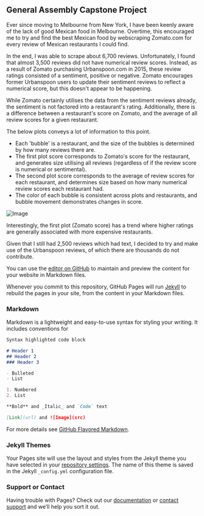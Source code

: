 ## General Assembly Capstone Project

Ever since moving to Melbourne from New York, I have been keenly aware of the lack of good Mexican food in Melbourne. Overtime, this encouraged me to try and find the best Mexican food by webscraping Zomato.com for every review of Mexican restaurants I could find.

In the end, I was able to scrape about 6,700 reviews. Unfortunately, I found that almost 3,500 reviews did not have numerical review scores. Instead, as a result of Zomato purchasing Urbanspoon.com in 2015, these review ratings consisted of a sentiment, positive or negative. Zomato encourages former Urbanspoon users to update their sentiment reviews to reflect a numerical score, but this doesn't appear to be happening. 

While Zomato certainly utilises the data from the sentiment reviews already, the sentiment is not factored into a restaurant's rating. Additionally, there is a difference between a restaurant's score on Zomato, and the average of all review scores for a given restaurant. 

The below plots conveys a lot of information to this point. 
- Each 'bubble' is a restaurant, and the size of the bubbles is determined by how many reviews there are. 
- The first plot score corresponds to Zomato's score for the restaurant, and generates size utilising all reviews (regardless of if the review score is numerical or sentimental). 
- The second plot score corresponds to the average of review scores for each restaurant, and determines size based on how many numerical review scores each restaurant had.
- The color of each bubble is consistent across plots and restaurants, and bubble movement demonstrates changes in score.

![Image](https://raw.githubusercontent.com/SeanTurner026/Zomato-and-Melbourne-Mexican-Restaurants/master/Images/subplots1.png)

Interestingly, the first plot (Zomato score) has a trend where higher ratings are generally associated with more expensive restaurants.  

Given that I still had 2,500 reviews which had text, I decided to try and make use of the Urbanspoon reviews, of which there are thousands do not contribute.



You can use the [editor on GitHub](https://github.com/SeanTurner026/Zomato-and-Melbourne-Mexican-Restaurants/edit/master/README.md) to maintain and preview the content for your website in Markdown files.

Whenever you commit to this repository, GitHub Pages will run [Jekyll](https://jekyllrb.com/) to rebuild the pages in your site, from the content in your Markdown files.

### Markdown

Markdown is a lightweight and easy-to-use syntax for styling your writing. It includes conventions for

```markdown
Syntax highlighted code block

# Header 1
## Header 2
### Header 3

- Bulleted
- List

1. Numbered
2. List

**Bold** and _Italic_ and `Code` text

[Link](url) and ![Image](src)
```

For more details see [GitHub Flavored Markdown](https://guides.github.com/features/mastering-markdown/).

### Jekyll Themes

Your Pages site will use the layout and styles from the Jekyll theme you have selected in your [repository settings](https://github.com/SeanTurner026/Zomato-and-Melbourne-Mexican-Restaurants/settings). The name of this theme is saved in the Jekyll `_config.yml` configuration file.

### Support or Contact

Having trouble with Pages? Check out our [documentation](https://help.github.com/categories/github-pages-basics/) or [contact support](https://github.com/contact) and we’ll help you sort it out.
